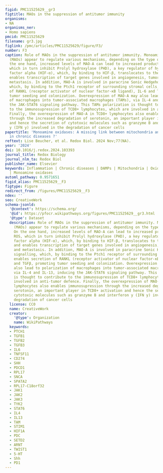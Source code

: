 ```yaml
---
figid: PMC11525629__gr3
figtitle: MAOs in the suppression of antitumor immunity
organisms:
- NA
organisms_ner:
- Homo sapiens
pmcid: PMC11525629
filename: gr3.jpg
figlink: /pmc/articles/PMC11525629/figure/F3/
number: F3
caption: Role of MAOs in the suppression of antitumor immunity. Monoamine oxidases
  (MAOs) appear to regulate various mechanisms, depending on the type of cancer. On
  the one hand, increased levels of MAO-A can lead to increased production of ROS,
  which in turn inhibit Prolyl hydroxylase (PHD), a key regulator of hypoxia-inducible
  factor alpha (HIF-α), which, by binding to HIF-β, translocates to the nucleus and
  enables transcription of target genes involved in angiogenesis, tumor growth and
  metastasis. In addition, MAO-A is involved in paracrine Sonic Hedgehog (Shh) signalling,
  which, by binding to the Ptch1 receptor of surrounding stromal cells, enables secretion
  of RANKL (receptor activator of nuclear factor-κB ligand), IL-6 and TGFβ, promoting
  tumor seeding and colonization. Overexpression of MAO-A may also lead to polarization
  of macrophages into tumor-associated macrophages (TAMs), via IL-4 and IL-13, inducing
  the JAK-STAT6 signaling pathway. This TAMs polarization is thought to contribute
  to the immunosupression of TCD8+ lymphocytes, which are involved in anti-tumor defence.
  Finally, the overexpression of MAO-A in TCD8+ lymphocytes also enables immunosupression
  through the increased degradation of serotonin, an important player in TCD8+ activation
  and hence the secretion of cytotoxic molecules such as granzyme B and interferon
  y (IFN y) involved in the degradation of cancer cells
papertitle: 'Monoamine oxidases: A missing link between mitochondria and inflammation
  in chronic diseases ?'
reftext: Lise Beucher, et al. Redox Biol. 2024 Nov;77(NA).
year: '2024'
doi: 10.1016/j.redox.2024.103393
journal_title: Redox Biology
journal_nlm_ta: Redox Biol
publisher_name: Elsevier
keywords: Inflammation | Chronic diseases | DAMPs | Mitochondria | Oxidative stress
  | Monoamine oxidases
automl_pathway: 0.9571651
figid_alias: PMC11525629__F3
figtype: Figure
redirect_from: /figures/PMC11525629__F3
ndex: ''
seo: CreativeWork
schema-jsonld:
  '@context': https://schema.org/
  '@id': https://pfocr.wikipathways.org/figures/PMC11525629__gr3.html
  '@type': Dataset
  description: Role of MAOs in the suppression of antitumor immunity. Monoamine oxidases
    (MAOs) appear to regulate various mechanisms, depending on the type of cancer.
    On the one hand, increased levels of MAO-A can lead to increased production of
    ROS, which in turn inhibit Prolyl hydroxylase (PHD), a key regulator of hypoxia-inducible
    factor alpha (HIF-α), which, by binding to HIF-β, translocates to the nucleus
    and enables transcription of target genes involved in angiogenesis, tumor growth
    and metastasis. In addition, MAO-A is involved in paracrine Sonic Hedgehog (Shh)
    signalling, which, by binding to the Ptch1 receptor of surrounding stromal cells,
    enables secretion of RANKL (receptor activator of nuclear factor-κB ligand), IL-6
    and TGFβ, promoting tumor seeding and colonization. Overexpression of MAO-A may
    also lead to polarization of macrophages into tumor-associated macrophages (TAMs),
    via IL-4 and IL-13, inducing the JAK-STAT6 signaling pathway. This TAMs polarization
    is thought to contribute to the immunosupression of TCD8+ lymphocytes, which are
    involved in anti-tumor defence. Finally, the overexpression of MAO-A in TCD8+
    lymphocytes also enables immunosupression through the increased degradation of
    serotonin, an important player in TCD8+ activation and hence the secretion of
    cytotoxic molecules such as granzyme B and interferon y (IFN y) involved in the
    degradation of cancer cells
  license: CC0
  name: CreativeWork
  creator:
    '@type': Organization
    name: WikiPathways
  keywords:
  - PTCH1
  - TGFB1
  - TGFB2
  - TGFB3
  - IL6
  - TNFSF11
  - CD274
  - SHH
  - PDCD1
  - RPL17
  - SNCA
  - SPATA2
  - RPL17-C18orf32
  - JAK1
  - JAK2
  - JAK3
  - TYK2
  - STAT6
  - IL4
  - IL13
  - TAM
  - STIM1
  - HIF1A
  - PDC
  - SETD2
  - ARNT
  - TWIST1
  - 5-HT
  - Shh
  - PD1
---
```

